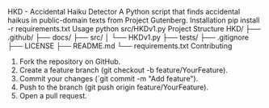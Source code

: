 HKD - Accidental Haiku Detector
A Python script that finds accidental haikus in public-domain texts from Project Gutenberg.
Installation
pip install -r requirements.txt
Usage
python src/HKDv1.py
Project Structure
HKD/
├── .github/
├── docs/
├── src/
│   └── HKDv1.py
├── tests/
├── .gitignore
├── LICENSE
├── README.md
└── requirements.txt
Contributing
1.	Fork the repository on GitHub.
2.	Create a feature branch (git checkout -b feature/YourFeature).
3.	Commit your changes (`git commit -m "Add feature").
4.	Push to the branch (git push origin feature/YourFeature).
5.	Open a pull request.
